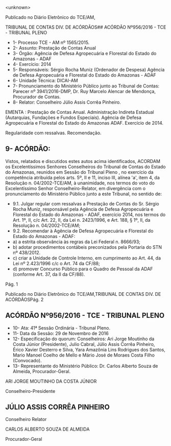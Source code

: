 &lt;unknown&gt;

Publicado  no  Diário Eletrônico do TCE/AM,

TRIBUNAL DE CONTAS DIV. DE  ACÓRDÃOS## ACÓRDÃO Nº956/2016 - TCE - TRIBUNAL PLENO

- 1- Processo TCE - AM nº 1565/2015.
- 2- Assunto: Prestação de Contas Anual
- 3- Órgão: Agência de Defesa Agropecuária e Florestal do Estado do Amazonas - ADAF
- 4- Exercício: 2014
- 5- Responsáveis: Sérgio Rocha Muniz (Ordenador de Despesa) Agência de Defesa Agropecuária e Florestal do Estado do Amazonas - ADAF
- 6- Unidade Técnica: DICAI-AM
- 7- Pronunciamento  do Ministério  Público  junto  ao Tribunal  de Contas: Parecer  nº 3941/2016-DMP, Dr. Ruy Marcelo Alencar de Mendonça, Procurador de Contas.
- 8- Relator: Conselheiro Júlio Assis Corrêa Pinheiro.

EMENTA : Prestação de Contas Anual. Administração Indireta Estadual (Autarquias, Fundações e Fundos Especiais). Agência de Defesa Agropecuária e Florestal do Estado do Amazonas ADAF. Exercício de 2014.

Regularidade com ressalvas. Recomendação.

## 9- ACÓRDÃO:

Vistos, relatados e discutidos estes autos acima identificados, ACORDAM os Excelentíssimos Senhores Conselheiros do Tribunal de Contas do Estado do Amazonas, reunidos em Sessão do Tribunal Pleno , no exercício da competência atribuída pelos arts. 5º, II e 11, inciso III, alínea 'a', item 4, da Resolução n. 04/2002-TCE/AM, à unanimidade, nos termos do voto do Excelentíssimo Senhor Conselheiro-Relator, em divergência com o pronunciamento do Ministério Público junto a este Tribunal, no sentido de:

- 9.1. Julgar regular com ressalvas a  Prestação de Contas do Sr. Sérgio Rocha  Muniz,  responsável  pela  Agência  de  Defesa  Agropecuária  e Florestal do Estado do Amazonas - ADAF,  exercício 2014, nos termos do Art. 1º, II, c/c Art. 22, II, da Lei n. 2423/1996, e Art. 188, § 1º, II, da Resolução n. 04/2002-TCE/AM;
- 9.2. Recomendar à  Agência de Defesa Agropecuária e Florestal do Estado do Amazonas - ADAF:
- a) a estrita observância às regras da Lei Federal n. 8666/93;
- b) adotar procedimentos contábeis preconizados pela Portaria do STN nº 438/2012.
- c) criar a Unidade de Controle  Interno, em cumprimento ao Art. 44, da Lei nº 2.423/1996 c/c o Art. 74 da CF/88;
- d)  promover  Concurso  Público  para  o  Quadro  de  Pessoal  da  ADAF (conforme Art. 37, da II da CF/88).

Pág. 1

Publicado  no  Diário Eletrônico do TCE/AM,TRIBUNAL DE CONTAS DIV. DE  ACÓRDÃOSPág. 2

## ACÓRDÃO Nº956/2016 - TCE - TRIBUNAL PLENO

- 10-  Ata: 41ª Sessão Ordinária - Tribunal Pleno.
- 11-  Data da Sessão: 29 de Novembro de 2016
- 12-  Especificação  do  quorum: Conselheiros: Ari Jorge  Moutinho  da  Costa  Júnior (Presidente), Julio Cabral,  Júlio Assis  Corrêa Pinheiro, Érico Xavier Desterro e Silva, Yara  Amazônia  Lins  Rodrigues  dos  Santos,  Mario  Manoel  Coelho  de  Mello  e  Mário José de Moraes Costa Filho (Convocado).
- 13-  Representante do Ministério Público: Dr. Carlos Alberto Souza de Almeida, Procurador-Geral.

ARI JORGE MOUTINHO DA COSTA JÚNIOR

Conselheiro-Presidente

## JÚLIO ASSIS CORRÊA PINHEIRO

Conselheiro Relator

CARLOS ALBERTO SOUZA DE ALMEIDA

Procurador-Geral